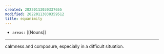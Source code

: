 ```yaml
---
created: 20220113030337655
modified: 20220113030359512
title: equanimity
---
```


- `areas:` [[Nouns]]

---

calmness and composure, especially in a difficult situation.
